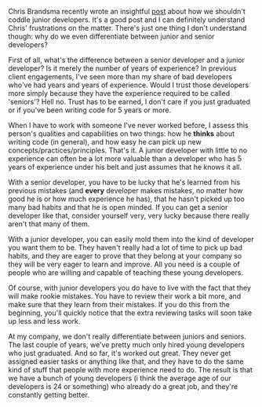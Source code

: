 Chris Brandsma recently wrote an insightful <a href="http://elegantcode.com/2008/12/27/thinking-only-of-the-junior-developer/">post</a> about how we shouldn't coddle junior developers.  It's a good post and I can definitely understand Chris' frustrations on the matter.   There's just one thing I don't understand though: why do we even differentiate between junior and senior developers?

First of all, what's the difference between a senior developer and a junior developer? Is it merely the number of years of experience? In previous client engagements, I've seen more than my share of bad developers who've had years and years of experience.  Would I trust those developers more simply because they have the experience required to be called 'seniors'?  Hell no.  Trust has to be earned, I don't care if you just graduated or if you've been writing code for 5 years or more. 

When I have to work with someone I've never worked before, I assess this person's qualities and capabilities on two things: how he <strong>thinks</strong> about writing code (in general), and how easy he can pick up new concepts/practices/principles.  That's it.   A junior developer with little to no experience can often be a lot more valuable than a developer who has 5 years of experience under his belt and just assumes that he knows it all.

With a senior developer, you have to be lucky that he's learned from his previous mistakes (and <strong>every</strong> developer makes mistakes, no matter how good he is or how much experience he has), that he hasn't picked up too many bad habits and that he is open minded.  If you can get a senior developer like that, consider yourself very, very lucky because there really aren't that many of them.

With a junior developer, you can easily mold them into the kind of developer you want them to be.  They haven't really had a lot of time to pick up bad habits, and they are eager to prove that they belong at your company so they will be very eager to learn and improve.  All you need is a couple of people who are willing and capable of teaching these young developers.

Of course, with junior developers you do have to live with the fact that they will make rookie mistakes.  You have to review their work a bit more, and make sure that they learn from their mistakes.  If you do this from the beginning, you'll quickly notice that the extra reviewing tasks will soon take up less and less work.  

At my company, we don't really differentiate between juniors and seniors.  The last couple of years, we've pretty much only hired young developers who just graduated.  And so far, it's worked out great.  They never get assigned easier tasks or anything like that, and they have to do the same kind of stuff that people with more experience need to do.  The result is that we have a bunch of young developers (i think the average age of our developers is 24 or something) who already do a great job, and they're constantly getting better.  
